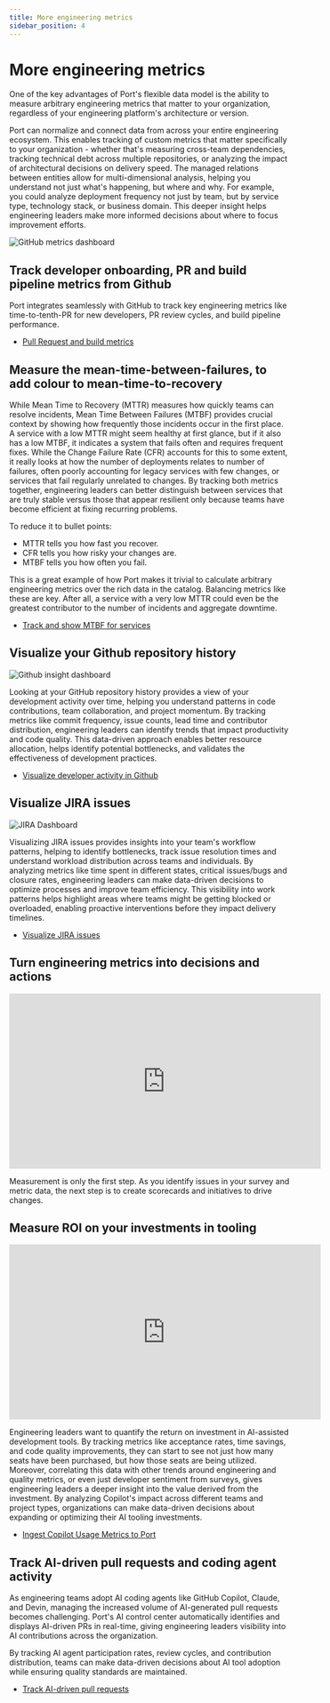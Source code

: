 ```yaml
---
title: More engineering metrics
sidebar_position: 4
---
```


# More engineering metrics

One of the key advantages of Port's flexible data model is the ability to measure arbitrary engineering metrics that matter to your organization, regardless of your engineering platform's architecture or version. 

Port can normalize and connect data from across your entire engineering ecosystem. This enables tracking of custom metrics that matter specifically to your organization - whether that's measuring cross-team dependencies, tracking technical debt across multiple repositories, or analyzing the impact of architectural decisions on delivery speed. The managed relations between entities allow for multi-dimensional analysis, helping you understand not just what's happening, but where and why. For example, you could analyze deployment frequency not just by team, but by service type, technology stack, or business domain. This deeper insight helps engineering leaders make more informed decisions about where to focus improvement efforts.

![GitHub metrics dashboard](/img/guides/github-metrics-dashboard.png)

## Track developer onboarding, PR and build pipeline metrics from Github

Port integrates seamlessly with GitHub to track key engineering metrics like time-to-tenth-PR for new developers, PR review cycles, and build pipeline performance.

- [Pull Request and build metrics](/guides/all/pull-github-metrics-and-build-visualizations)

## Measure the mean-time-between-failures, to add colour to mean-time-to-recovery

While Mean Time to Recovery (MTTR) measures how quickly teams can resolve incidents, Mean Time Between Failures (MTBF) provides crucial context by showing how frequently those incidents occur in the first place. A service with a low MTTR might seem healthy at first glance, but if it also has a low MTBF, it indicates a system that fails often and requires frequent fixes. While the Change Failure Rate (CFR) accounts for this to some extent, it really looks at how the number of deployments relates to number of failures, often poorly accounting for legacy services with few changes, or services that fail regularly unrelated to changes. By tracking both metrics together, engineering leaders can better distinguish between services that are truly stable versus those that appear resilient only because teams have become efficient at fixing recurring problems.

To reduce it to bullet points:
- MTTR tells you how fast you recover.
- CFR tells you how risky your changes are.
- MTBF tells you how often you fail.

This is a great example of how Port makes it trivial to calculate arbitrary engineering metrics over the rich data in the catalog. Balancing metrics like these are key. After all, a service with a very low MTTR could even be the greatest contributor to the number of incidents and aggregate downtime.

- [Track and show MTBF for services](/guides/all/track-and-show-mtbf-for-services/)

## Visualize your Github repository history

![Github insight dashboard](/img/guides/gitHubInsightDashboard2.png)

Looking at your GitHub repository history provides a view of your development activity over time, helping you understand patterns in code contributions, team collaboration, and project momentum. By tracking metrics like commit frequency, issue counts, lead time and contributor distribution, engineering leaders can identify trends that impact productivity and code quality. This data-driven approach enables better resource allocation, helps identify potential bottlenecks, and validates the effectiveness of development practices.

- [Visualize developer activity in Github](/guides/all/visualize-your-github-repository-activity/)

## Visualize JIRA issues

![JIRA Dashboard](https://docs.port.io/img/guides/jiraDashboard1.png)

Visualizing JIRA issues provides insights into your team's workflow patterns, helping to identify bottlenecks, track issue resolution times and understand workload distribution across teams and individuals. By analyzing metrics like time spent in different states, critical issues/bugs and closure rates, engineering leaders can make data-driven decisions to optimize processes and improve team efficiency. This visibility into work patterns helps highlight areas where teams might be getting blocked or overloaded, enabling proactive interventions before they impact delivery timelines.

- [Visualize JIRA issues](/guides/all/manage-and-visualize-jira-issues/)

## Turn engineering metrics into decisions and actions

<iframe
  width="560"
  height="315"
  src="https://www.youtube.com/embed/TWUlajT7IE0"
  title="Turn Metrics into Actions"
  frameborder="0"
  allow="accelerometer; autoplay; clipboard-write; encrypted-media; gyroscope; picture-in-picture"
  allowfullscreen
></iframe>

Measurement is only the first step. As you identify issues in your survey and metric data, the next step is to create scorecards and initiatives to drive changes.

## Measure ROI on your investments in tooling

<iframe
  width="560"
  height="315"
  src="https://www.youtube.com/embed/jX_-AYTM_oc"
  title="Measure ROI on Github Copilot"
  frameborder="0"
  allow="accelerometer; autoplay; clipboard-write; encrypted-media; gyroscope; picture-in-picture"
  allowfullscreen
></iframe>

Engineering leaders want to quantify the return on investment in AI-assisted development tools. By tracking metrics like acceptance rates, time savings, and code quality improvements, they can start to see not just how many seats have been purchased, but how those seats are being utilized.
Moreover, correlating this data with other trends around engineering and quality metrics, or even just developer sentiment from surveys, gives engineering leaders a deeper insight into the value derived from the investment.
By analyzing Copilot's impact across different teams and project types, organizations can make data-driven decisions about expanding or optimizing their AI tooling investments. 

- [Ingest Copilot Usage Metrics to Port](/build-your-software-catalog/sync-data-to-catalog/ai-agents/github-copilot/)

## Track AI-driven pull requests and coding agent activity

As engineering teams adopt AI coding agents like GitHub Copilot, Claude, and Devin, managing the increased volume of AI-generated pull requests becomes challenging. Port's AI control center automatically identifies and displays AI-driven PRs in real-time, giving engineering leaders visibility into AI contributions across the organization.

By tracking AI agent participation rates, review cycles, and contribution distribution, teams can make data-driven decisions about AI tool adoption while ensuring quality standards are maintained.

- [Track AI-driven pull requests](/guides/all/track-ai-driven-pull-requests)
